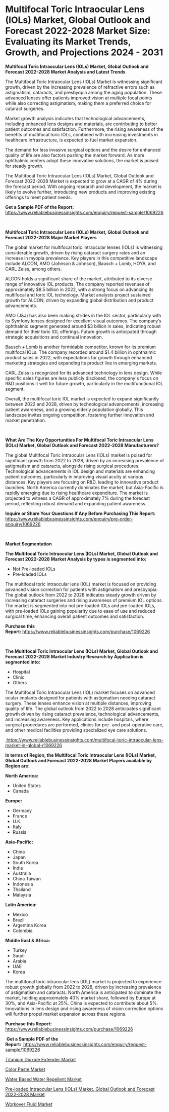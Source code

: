 <p><h1>Multifocal Toric Intraocular Lens (IOLs) Market, Global Outlook and Forecast 2022-2028 Market Size: Evaluating its Market Trends, Growth, and Projections 2024 - 2031</h1></p><p><strong>Multifocal Toric Intraocular Lens (IOLs) Market, Global Outlook and Forecast 2022-2028 Market Analysis and Latest Trends</strong></p>
<p><p>The Multifocal Toric Intraocular Lens (IOLs) Market is witnessing significant growth, driven by the increasing prevalence of refractive errors such as astigmatism, cataracts, and presbyopia among the aging population. These advanced lenses offer patients improved vision at multiple focal points while also correcting astigmatism, making them a preferred choice for cataract surgeries.</p><p>Market growth analysis indicates that technological advancements, including enhanced lens designs and materials, are contributing to better patient outcomes and satisfaction. Furthermore, the rising awareness of the benefits of multifocal toric IOLs, combined with increasing investments in healthcare infrastructure, is expected to fuel market expansion.</p><p>The demand for less invasive surgical options and the desire for enhanced quality of life are also factors pushing the market forward. As more ophthalmic centers adopt these innovative solutions, the market is poised for steady growth.</p><p>The Multifocal Toric Intraocular Lens (IOLs) Market, Global Outlook and Forecast 2022-2028 Market is expected to grow at a CAGR of 4% during the forecast period. With ongoing research and development, the market is likely to evolve further, introducing new products and improving existing offerings to meet patient needs.</p></p>
<p><strong>Get a Sample PDF of the Report:&nbsp;</strong> <a href="https://www.reliablebusinessinsights.com/enquiry/request-sample/1069226">https://www.reliablebusinessinsights.com/enquiry/request-sample/1069226</a></p>
<p>&nbsp;</p>
<p><strong>Multifocal Toric Intraocular Lens (IOLs) Market, Global Outlook and Forecast 2022-2028 Major Market Players</strong></p>
<p><p>The global market for multifocal toric intraocular lenses (IOLs) is witnessing considerable growth, driven by rising cataract surgery rates and an increase in myopia prevalence. Key players in this competitive landscape include ALCON, AMO (Johnson & Johnson), Bausch + Lomb, HOYA, and CARL Zeiss, among others.</p><p>ALCON holds a significant share of the market, attributed to its diverse range of innovative IOL products. The company reported revenues of approximately $8.5 billion in 2022, with a strong focus on advancing its multifocal and toric IOL technology. Market analysts project sustained growth for ALCON, driven by expanding global distribution and product advancements.</p><p>AMO (J&J) has also been making strides in the IOL sector, particularly with its Symfony lenses designed for excellent visual outcomes. The company’s ophthalmic segment generated around $3 billion in sales, indicating robust demand for their toric IOL offerings. Future growth is anticipated through strategic acquisitions and continual innovation.</p><p>Bausch + Lomb is another formidable competitor, known for its premium multifocal IOLs. The company recorded around $1.4 billion in ophthalmic product sales in 2022, with expectations for growth through enhanced marketing strategies and expanding its product line in emerging markets.</p><p>CARL Zeiss is recognized for its advanced technology in lens design. While specific sales figures are less publicly disclosed, the company's focus on R&D positions it well for future growth, particularly in the multifunctional IOL segment.</p><p>Overall, the multifocal toric IOL market is expected to expand significantly between 2022 and 2028, driven by technological advancements, increasing patient awareness, and a growing elderly population globally. This landscape invites ongoing competition, fostering further innovation and market penetration.</p></p>
<p>&nbsp;</p>
<p><strong>What Are The Key Opportunities For Multifocal Toric Intraocular Lens (IOLs) Market, Global Outlook and Forecast 2022-2028 Manufacturers?</strong></p>
<p><p>The global Multifocal Toric Intraocular Lens (IOLs) market is poised for significant growth from 2022 to 2028, driven by an increasing prevalence of astigmatism and cataracts, alongside rising surgical procedures. Technological advancements in IOL design and materials are enhancing patient outcomes, particularly in improving visual acuity at various distances. Key players are focusing on R&D, leading to innovative product launches. North America currently dominates the market, but Asia-Pacific is rapidly emerging due to rising healthcare expenditure. The market is projected to witness a CAGR of approximately 7% during the forecast period, reflecting robust demand and expanding patient awareness.</p></p>
<p><strong>Inquire or Share Your Questions If Any Before Purchasing This Report:</strong> <a href="https://www.reliablebusinessinsights.com/enquiry/pre-order-enquiry/1069226">https://www.reliablebusinessinsights.com/enquiry/pre-order-enquiry/1069226</a></p>
<p>&nbsp;</p>
<p><strong>Market Segmentation</strong></p>
<p><strong>The Multifocal Toric Intraocular Lens (IOLs) Market, Global Outlook and Forecast 2022-2028 Market Analysis by types is segmented into:</strong></p>
<p><ul><li>Not Pre-loaded IOLs</li><li>Pre-loaded IOLs</li></ul></p>
<p><p>The multifocal toric intraocular lens (IOL) market is focused on providing advanced vision correction for patients with astigmatism and presbyopia. The global outlook from 2022 to 2028 indicates steady growth driven by increasing cataract surgeries and rising awareness of premium IOL options. The market is segmented into not pre-loaded IOLs and pre-loaded IOLs, with pre-loaded IOLs gaining popularity due to ease of use and reduced surgical time, enhancing overall patient outcomes and satisfaction.</p></p>
<p><strong>Purchase this Report:&nbsp;</strong><a href="https://www.reliablebusinessinsights.com/purchase/1069226">https://www.reliablebusinessinsights.com/purchase/1069226</a></p>
<p>&nbsp;</p>
<p><strong>The Multifocal Toric Intraocular Lens (IOLs) Market, Global Outlook and Forecast 2022-2028 Market Industry Research by Application is segmented into:</strong></p>
<p><ul><li>Hospital</li><li>Clinic</li><li>Others</li></ul></p>
<p><p>The Multifocal Toric Intraocular Lens (IOL) market focuses on advanced ocular implants designed for patients with astigmatism needing cataract surgery. These lenses enhance vision at multiple distances, improving quality of life. The global outlook from 2022 to 2028 anticipates significant growth driven by rising cataract prevalence, technological advancements, and increasing awareness. Key applications include hospitals, where surgical procedures are performed, clinics for pre- and post-operative care, and other medical facilities providing specialized eye care solutions.</p></p>
<p><a href="https://www.reliablebusinessinsights.com/multifocal-toric-intraocular-lens-market-in-global-r1069226">&nbsp;https://www.reliablebusinessinsights.com/multifocal-toric-intraocular-lens-market-in-global-r1069226</a></p>
<p><strong>In terms of Region, the Multifocal Toric Intraocular Lens (IOLs) Market, Global Outlook and Forecast 2022-2028 Market Players available by Region are:</strong></p>
<p>
    <p> <strong> North America: </strong>
        <ul>
            <li>United States</li>
            <li>Canada</li>
        </ul>
        </p> 
    <p> <strong> Europe: </strong>
        <ul>
            <li>Germany</li>
            <li>France</li>
            <li>U.K.</li>
            <li>Italy</li>
            <li>Russia</li>
        </ul>
        </p> 
    <p> <strong> Asia-Pacific: </strong>
        <ul>
            <li>China</li>
            <li>Japan</li>
            <li>South Korea</li>
            <li>India</li>
            <li>Australia</li>
            <li>China Taiwan</li>
            <li>Indonesia</li>
            <li>Thailand</li>
            <li>Malaysia</li>
        </ul>
        </p> 
    <p> <strong> Latin America: </strong>
        <ul>
            <li>Mexico</li>
            <li>Brazil</li>
            <li>Argentina Korea</li>
            <li>Colombia</li>
        </ul>
        </p> 
    <p> <strong> Middle East & Africa: </strong>
        <ul>
            <li>Turkey</li>
            <li>Saudi</li>
            <li>Arabia</li>
            <li>UAE</li>
            <li>Korea</li>
        </ul>
    </p>
    </p>
<p><p>The multifocal toric intraocular lens (IOL) market is projected to experience robust growth globally from 2022 to 2028, driven by increasing prevalence of astigmatism and cataracts. North America is anticipated to dominate the market, holding approximately 40% market share, followed by Europe at 30%, and Asia-Pacific at 25%. China is expected to contribute about 5%. Innovations in lens design and rising awareness of vision correction options will further propel market expansion across these regions.</p></p>
<p><strong>Purchase this Report: </strong><a href="https://www.reliablebusinessinsights.com/purchase/1069226">https://www.reliablebusinessinsights.com/purchase/1069226</a></p>
<p>&nbsp;<strong>Get a Sample PDF of the Report:&nbsp;&nbsp;</strong><a href="https://www.reliablebusinessinsights.com/enquiry/request-sample/1069226">https://www.reliablebusinessinsights.com/enquiry/request-sample/1069226</a></p>
<p><strong></strong></p>
<p><p><a href="https://issuu.com/reportprime-2/docs/titanium-dioxide-extender-market-si_be220d179921e4">Titanium Dioxide Extender Market</a></p><p><a href="https://medium.com/@gabrieluffman5656/the-global-market-overview-of-the-color-paste-market-provides-a-unique-perspective-on-the-key-18e6fa841a91">Color Paste Market</a></p><p><a href="https://issuu.com/reportprime-2/docs/water-based-water-repellent-market-_2c46d136221772">Water Based Water Repellent Market</a></p><p><a href="https://github.com/LacThu1/Market-Research-Report-List-1/blob/main/pre-loaded-intraocular-lens-iols-market-global-outlook-and-forecast-2022-2028-market.md">Pre-loaded Intraocular Lens (IOLs) Market, Global Outlook and Forecast 2022-2028 Market</a></p><p><a href="https://www.linkedin.com/pulse/global-market-pulse-trends-growth-analysis-workover-fluid-forecasted-oihzf?trackingId=nQt%2B%2BZa5QZig%2FJ0eGFjs7w%3D%3D">Workover Fluid Market</a></p></p>
